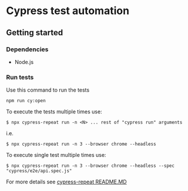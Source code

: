 # Cypress test automation
## Getting started
### Dependencies
* Node.js
### Run tests
Use this command to run the tests
```
npm run cy:open
```

To execute the tests multiple times use:

```
$ npx cypress-repeat run -n <N> ... rest of "cypress run" arguments
```

i.e.

```
$ npx cypress-repeat run -n 3 --browser chrome --headless
```

To execute single test multiple times use:

```
$ npx cypress-repeat run -n 3 --browser chrome --headless --spec "cypress/e2e/api.spec.js"
```
For more details see <a href="https://github.com/bahmutov/cypress-repeat/blob/main/README.md">cypress-repeat
README.MD</a>